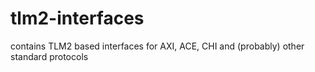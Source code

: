 # tlm2-interfaces
contains TLM2 based interfaces for AXI, ACE, CHI and (probably) other standard protocols
